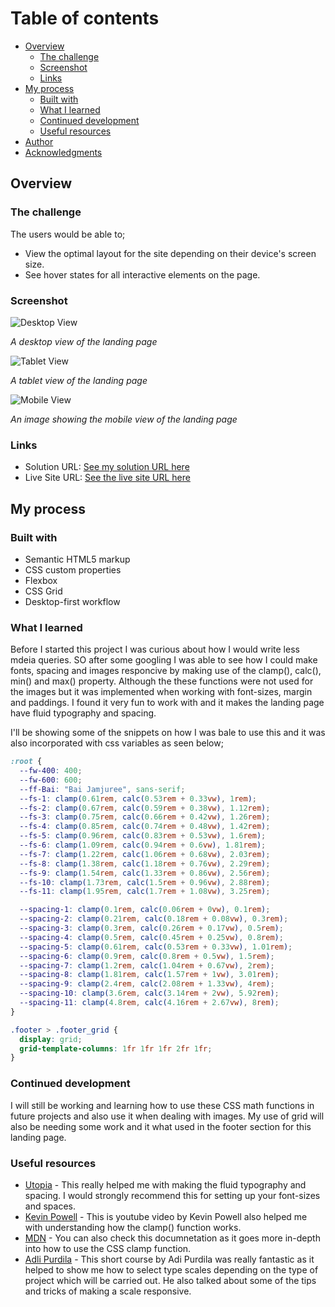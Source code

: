 # Table of contents

- [Overview](#overview)
  - [The challenge](#the-challenge)
  - [Screenshot](#screenshot)
  - [Links](#links)
- [My process](#my-process)
  - [Built with](#built-with)
  - [What I learned](#what-i-learned)
  - [Continued development](#continued-development)
  - [Useful resources](#useful-resources)
- [Author](#author)
- [Acknowledgments](#acknowledgments)

## Overview

### The challenge

The users would be able to;

- View the optimal layout for the site depending on their device's screen size.
- See hover states for all interactive elements on the page.

### Screenshot

![Desktop View](screenshots/desktop-view.jpeg)

_A desktop view of the landing page_

![Tablet View](screenshots/tablet-view.jpeg)

_A tablet view of the landing page_

![Mobile View](screenshots/mobile-view.jpeg)

_An image showing the mobile view of the landing page_

### Links

- Solution URL: [See my solution URL here](https://github.com/TraversetheDOM/Clipboard-Landing-page)
- Live Site URL: [See the live site URL here](https://TraversetheDOM.github.io/Clipboard-Landing-page/)

## My process

### Built with

- Semantic HTML5 markup
- CSS custom properties
- Flexbox
- CSS Grid
- Desktop-first workflow

### What I learned

Before I started this project I was curious about how I would write less mdeia queries. SO after some googling I was able to see how I could make fonts, spacing and images responcive by making use of the clamp(), calc(), min() and max() property. Although the these functions were not used for the images but it was implemented when working with font-sizes, margin and paddings. I found it very fun to work with and it makes the landing page have fluid typography and spacing.

I'll be showing some of the snippets on how I was bale to use this and it was also incorporated with css variables as seen below;

```css
:root {
  --fw-400: 400;
  --fw-600: 600;
  --ff-Bai: "Bai Jamjuree", sans-serif;
  --fs-1: clamp(0.61rem, calc(0.53rem + 0.33vw), 1rem);
  --fs-2: clamp(0.67rem, calc(0.59rem + 0.38vw), 1.12rem);
  --fs-3: clamp(0.75rem, calc(0.66rem + 0.42vw), 1.26rem);
  --fs-4: clamp(0.85rem, calc(0.74rem + 0.48vw), 1.42rem);
  --fs-5: clamp(0.96rem, calc(0.83rem + 0.53vw), 1.6rem);
  --fs-6: clamp(1.09rem, calc(0.94rem + 0.6vw), 1.81rem);
  --fs-7: clamp(1.22rem, calc(1.06rem + 0.68vw), 2.03rem);
  --fs-8: clamp(1.38rem, calc(1.18rem + 0.76vw), 2.29rem);
  --fs-9: clamp(1.54rem, calc(1.33rem + 0.86vw), 2.56rem);
  --fs-10: clamp(1.73rem, calc(1.5rem + 0.96vw), 2.88rem);
  --fs-11: clamp(1.95rem, calc(1.7rem + 1.08vw), 3.25rem);

  --spacing-1: clamp(0.1rem, calc(0.06rem + 0vw), 0.1rem);
  --spacing-2: clamp(0.21rem, calc(0.18rem + 0.08vw), 0.3rem);
  --spacing-3: clamp(0.3rem, calc(0.26rem + 0.17vw), 0.5rem);
  --spacing-4: clamp(0.5rem, calc(0.45rem + 0.25vw), 0.8rem);
  --spacing-5: clamp(0.61rem, calc(0.53rem + 0.33vw), 1.01rem);
  --spacing-6: clamp(0.9rem, calc(0.8rem + 0.5vw), 1.5rem);
  --spacing-7: clamp(1.2rem, calc(1.04rem + 0.67vw), 2rem);
  --spacing-8: clamp(1.81rem, calc(1.57rem + 1vw), 3.01rem);
  --spacing-9: clamp(2.4rem, calc(2.08rem + 1.33vw), 4rem);
  --spacing-10: clamp(3.6rem, calc(3.14rem + 2vw), 5.92rem);
  --spacing-11: clamp(4.8rem, calc(4.16rem + 2.67vw), 8rem);
}

.footer > .footer_grid {
  display: grid;
  grid-template-columns: 1fr 1fr 1fr 2fr 1fr;
}
```

### Continued development

I will still be working and learning how to use these CSS math functions in future projects and also use it when dealing with images. My use of grid will also be needing some work and it what used in the footer section for this landing page.

### Useful resources

- [Utopia](https://utopia.fyi/) - This really helped me with making the fluid typography and spacing. I would strongly recommend this for setting up your font-sizes and spaces.
- [Kevin Powell](https://www.youtube.com/watch?v=wARbgs5Fmuw&t=11s) - This is youtube video by Kevin Powell also helped me with understanding how the clamp() function works.
- [MDN](https://developer.mozilla.org/en-US/docs/Web/CSS/clamp) - You can also check this documnetation as it goes more in-depth into how to use the CSS clamp function.
- [Adli Purdila](https://webdesign.tutsplus.com/courses/a-beginners-guide-to-using-typographic-scales?utm_campaign=yt_tutsplus_SZYx4Jo5S3M&utm_medium=referral&utm_source=youtube.com&utm_content=description) - This short course by Adi Purdila was really fantastic as it helped to show me how to select type scales depending on the type of project which will be carried out. He also talked about some of the tips and tricks of making a scale responsive.
